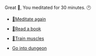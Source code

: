 Great 👏, You meditated for 30 minutes. 🕐

-  [🧘Meditate again](1-1A.md)

-  [📖Read a book](1-1B.md)

-  [💪Train muscles](0-1A.md)

-  [Go into dungeon](../1/2.md)
